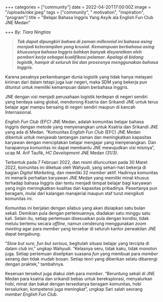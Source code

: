 +++
categories = ["community"]
date = 2022-04-20T17:00:00Z
image = "/uploads/oke.jpeg"
tags = ["community", " motivation", "inspiration", "program"]
title = "Belajar Bahasa Inggris Yang Asyik ala English Fun Club JNE Medan"

+++
_By: Tiara Ningtias_ 

> **_Tak dapat dipungkiri bahwa di zaman millennial ini bahasa asing menjadi keterampilan yang krusial. Kemampuan berbahasa asing khususnya bahasa Inggris bahkan banyak disyaratkan oleh pemberi kerja sebagai kualifikasi pelamar. Apalagi di bidang logistik, hampir di seluruh lini dan prosesnya menggunakan bahasa Inggris._** 

Karena pesatnya perkembangan dunia logistik yang tidak hanya melayani kiriman dari dalam tetapi juga luar negeri, maka SDM yang bekerja pun dituntut untuk memiliki kemampuan dalam berbahasa Inggris.

JNE dengan visi menjadi perusahaan logistik terdepan di negeri sendiri yang berdaya saing global, mendorong Ksatria dan Srikandi JNE untuk terus belajar agar mampu bersaing di negeri sendiri maupun di kancah Internasional.

_English Fun Club (EFC)_ JNE Medan, adalah komunitas belajar bahasa Inggris dengan metode yang menyenangkan untuk Ksatria dan Srikandi JNE yang ada di Medan. “Komunitas _English Fun Club_ (EFC) JNE Medan dibentuk untuk menjawab tantangan zaman dan meningkatkan kapasitas karyawan dengan menciptakan belajar mengajar yang menyenangkan. Dan harapannya komunitas ini dapat membantu JNE mewujudkan visi misinya”, ucap M. Arif Taufik, _HC Development_ JNE Medan _(31/3)._

Terbentuk pada 7 Februari 2022, dan resmi diluncurkan pada 30 Maret 2022, komunitas ini diketuai oleh Wahyudi, yang sehari-hari bekerja di bagian _Digital Marketing_, dan memiliki 32 _member_ aktif. Hadirnya komunitas ini menarik perhatian karyawan JNE Medan yang memiliki minat khusus terhadap bahasa Inggris dan tentu menjadi tempat belajar bagi karyawan yang ingin meningkatkan kualitas dan kapasitas pribadinya. Pesertanya pun beragam, mulai dari kalangan manajerial maupun staf turut mengikuti komunitas ini.

Komunitas ini berjalan dengan silabus yang akan disiapkan satu bulan sekali. Demikian pula dengan pertemuannya, diadakan satu minggu satu kali. Selain itu, setiap pertemuan disesuaikan pula dengan kondisi, tidak melulu bertemu secara _offline_, namun cenderung menggunakan _zoom meeting_ agar para _member_ yang tersebar di seluruh kantor perwakilan JNE dapat bergabung.

“_Slow but sure, fun but serious,_ begitulah situasi belajar yang tercipta di dalam _club_ ini,” ungkap Wahyudi. “Kelasnya seru, tidak kaku, tidak monoton juga. Setiap pertemuan diselipkan suasana _fun_ yang membuat para _member_ senang dan tidak mudah bosan. Setiap teori yang diberikan selalu dibarengi dengan praktek,” tambahnya.

Keseruan tersebut juga diakui oleh para _member_. “Beruntung sekali di JNE Medan para ksatria dan srikandi bebas untuk bereksplorasi, menyalurkan hobi, minat dan bakat dengan tersedianya beragam komunitas, hobi tersalurkan, kompetensi juga meningkat”, ungkap Sari salah seorang _member English Fun Club_.